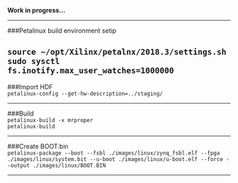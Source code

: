 **Work in progress...**  

---
###Petalinux build environment setip  

```source ~/opt/Xilinx/petalnx/2018.3/settings.sh```  
```sudo sysctl fs.inotify.max_user_watches=1000000```  
---
###Import HDF  
```petalinux-config --get-hw-description=../staging/```  

---
###Build  
```petalinux-build -x mrproper```  
```petalinux-build```  

---
###Create BOOT.bin  
```petalinux-package --boot --fsbl ./images/linux/zynq_fsbl.elf --fpga ./images/linux/system.bit --u-boot ./images/linux/u-boot.elf --force --output ./images/linux/BOOT.BIN```  

---

